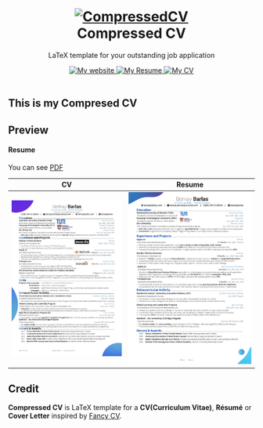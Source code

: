 <h1 align="center">
  <a href="" title="CompressedCV Documentation">
    <img alt="CompressedCV" src="" width="200px" height="200px" />
  </a>
  <br />
  Compressed CV
</h1>

<p align="center">
  LaTeX template for your outstanding job application
</p>

<div align="center">
  <a href="https://berkaybarlas.com">
    <img alt="My website" src="https://img.shields.io/badge/barlas-.xyz-blue.svg" />
  </a>
  <a href="https://raw.githubusercontent.com/berkaybarlas/Compressed-CV/master/documents/berkay-barlas-resume.pdf">
    <img alt="My Resume" src="https://img.shields.io/badge/resume-pdf-green.svg" />
  </a>
  <a href="https://raw.githubusercontent.com/berkaybarlas/Compressed-CV/master/documents/berkay-barlas-cv.pdf">
    <img alt="My CV" src="https://img.shields.io/badge/cv-pdf-green.svg" />
  </a>
</div>

<br />

## This is my Compresed CV

## Preview

#### Resume

You can see [PDF](https://raw.githubusercontent.com/berkaybarlas/Compressed-CV/master/documents/berkay-barlas-resume.pdf)

| CV | Resume |
|:---:|:---:|
| [![Résumé](https://raw.githubusercontent.com/berkaybarlas/Compressed-CV/master/documents/BerkayBarlasCV.jpg)](https://raw.githubusercontent.com/berkaybarlas/Compressed-CV/master/documents/BerkayBarlas-CV.pdf)  | [![Résumé](https://raw.githubusercontent.com/berkaybarlas/Compressed-CV/master/documents/berkay-barlas-resume.png)](https://raw.githubusercontent.com/berkaybarlas/Compressed-CV/master/documents/berkay-barlas-resume.pdf) |

## Credit
**Compressed CV** is LaTeX template for a **CV(Curriculum Vitae)**, **Résumé** or **Cover Letter** inspired by [Fancy CV](https://www.sharelatex.com/templates/cv-or-resume/fancy-cv).

